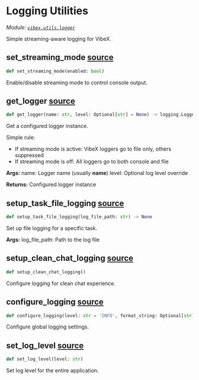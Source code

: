 # Logging Utilities

_Module: [`vibex.utils.logger`](https://github.com/dustland/vibex/blob/main/src/vibex/utils/logger.py)_

Simple streaming-aware logging for VibeX.

## set_streaming_mode <a href="https://github.com/dustland/vibex/blob/main/src/vibex/utils/logger.py#L22" class="source-link" title="View source code">source</a>

```python
def set_streaming_mode(enabled: bool)
```

Enable/disable streaming mode to control console output.

## get_logger <a href="https://github.com/dustland/vibex/blob/main/src/vibex/utils/logger.py#L28" class="source-link" title="View source code">source</a>

```python
def get_logger(name: str, level: Optional[str] = None) -> logging.Logger
```

Get a configured logger instance.

Simple rule:

- If streaming mode is active: VibeX loggers go to file only, others suppressed
- If streaming mode is off: All loggers go to both console and file

**Args:**
name: Logger name (usually **name**)
level: Optional log level override

**Returns:**
Configured logger instance

## setup_task_file_logging <a href="https://github.com/dustland/vibex/blob/main/src/vibex/utils/logger.py#L72" class="source-link" title="View source code">source</a>

```python
def setup_task_file_logging(log_file_path: str) -> None
```

Set up file logging for a specific task.

**Args:**
log_file_path: Path to the log file

## setup_clean_chat_logging <a href="https://github.com/dustland/vibex/blob/main/src/vibex/utils/logger.py#L115" class="source-link" title="View source code">source</a>

```python
def setup_clean_chat_logging()
```

Configure logging for clean chat experience.

## configure_logging <a href="https://github.com/dustland/vibex/blob/main/src/vibex/utils/logger.py#L127" class="source-link" title="View source code">source</a>

```python
def configure_logging(level: str = 'INFO', format_string: Optional[str] = None)
```

Configure global logging settings.

## set_log_level <a href="https://github.com/dustland/vibex/blob/main/src/vibex/utils/logger.py#L164" class="source-link" title="View source code">source</a>

```python
def set_log_level(level: str)
```

Set log level for the entire application.
